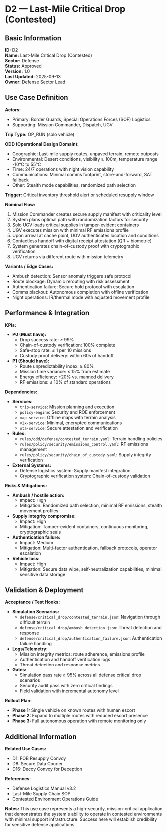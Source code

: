# D2 — Last-Mile Critical Drop (Contested)

## Basic Information

**ID:** D2  
**Name:** Last-Mile Critical Drop (Contested)  
**Sector:** Defense  
**Status:** Approved  
**Version:** 1.0  
**Last Updated:** 2025-09-13  
**Owner:** Defense Sector Lead

## Use Case Definition

**Actors:**
- Primary: Border Guards, Special Operations Forces (SOF) Logistics
- Supporting: Mission Commander, Dispatch, UGV

**Trip Type:** OP_RUN (solo vehicle)

**ODD (Operational Design Domain):**
- Geographic: Last-mile supply routes, unpaved terrain, remote outposts
- Environmental: Desert conditions, visibility ≥ 100m, temperature range -10°C to 55°C
- Time: 24/7 operations with night vision capability
- Communications: Minimal comms footprint, store-and-forward, SAT fallback
- Other: Stealth mode capabilities, randomized path selection

**Trigger:**
Critical inventory threshold alert or scheduled resupply window

**Nominal Flow:**
1. Mission Commander creates secure supply manifest with criticality level
2. System plans optimal path with randomization factors for security
3. Solo UGV loads critical supplies in tamper-evident containers
4. UGV executes mission with minimal RF emissions profile
5. Upon arrival at cache point, UGV authenticates location and conditions
6. Contactless handoff with digital receipt attestation (QR + biometric)
7. System generates chain-of-custody proof with cryptographic verification
8. UGV returns via different route with mission telemetry

**Variants / Edge Cases:**
- Ambush detection: Sensor anomaly triggers safe protocol
- Route blockage: Dynamic rerouting with risk assessment
- Authentication failure: Secure hold protocol with escalation
- Comms blackout: Autonomous completion with offline verification
- Night operations: IR/thermal mode with adjusted movement profile

## Performance & Integration

**KPIs:**
- **P0 (Must have):**
  - Drop success rate: ≥ 99%
  - Chain-of-custody verification: 100% complete
  - Safe-stop rate: ≤ 1 per 10 missions
  - Custody proof delivery: within 60s of handoff
- **P1 (Should have):**
  - Route unpredictability index: ≥ 80%
  - Mission time variance: ≤ 15% from estimate
  - Energy efficiency: +20% vs. manned delivery
  - RF emissions: ≤ 10% of standard operations

**Dependencies:**
- **Services:**
  - `trip-service`: Mission planning and execution
  - `policy-engine`: Security and ROE enforcement
  - `map-service`: Offline maps with terrain analysis
  - `v2x-service`: Minimal, encrypted communications
  - `ota-service`: Secure attestation and verification
- **Rules:**
  - `rules/odd/defense/contested_terrain.yaml`: Terrain handling policies
  - `rules/policy/security/emissions_control.yaml`: RF emissions management
  - `rules/policy/security/chain_of_custody.yaml`: Supply integrity verification
- **External Systems:**
  - Defense logistics system: Supply manifest integration
  - Cryptographic verification system: Chain-of-custody validation

**Risks & Mitigations:**
- **Ambush / hostile action:**
  - Impact: High
  - Mitigation: Randomized path selection, minimal RF emissions, stealth movement profiles
- **Supply integrity compromise:**
  - Impact: High
  - Mitigation: Tamper-evident containers, continuous monitoring, cryptographic seals
- **Authentication failure:**
  - Impact: Medium
  - Mitigation: Multi-factor authentication, fallback protocols, operator escalation
- **Vehicle loss:**
  - Impact: High
  - Mitigation: Secure data wipe, self-neutralization capabilities, minimal sensitive data storage

## Validation & Deployment

**Acceptance / Test Hooks:**
- **Simulation Scenarios:**
  - `defense/critical_drop/contested_terrain.json`: Navigation through difficult terrain
  - `defense/critical_drop/ambush_detection.json`: Threat detection and response
  - `defense/critical_drop/authentication_failure.json`: Authentication failure handling
- **Logs/Telemetry:**
  - Mission integrity metrics: route adherence, emissions profile
  - Authentication and handoff verification logs
  - Threat detection and response metrics
- **Gates:**
  - Simulation pass rate ≥ 95% across all defense critical drop scenarios
  - Security audit pass with zero critical findings
  - Field validation with incremental autonomy level

**Rollout Plan:**
- **Phase 1:** Single vehicle on known routes with human escort
- **Phase 2:** Expand to multiple routes with reduced escort presence
- **Phase 3:** Full autonomous operation with remote monitoring only

## Additional Information

**Related Use Cases:**
- D1: FOB Resupply Convoy
- D8: Secure Data Courier
- D16: Decoy Convoy for Deception

**References:**
- Defense Logistics Manual v3.2
- Last-Mile Supply Chain SOP
- Contested Environment Operations Guide

**Notes:**
This use case represents a high-security, mission-critical application that demonstrates the system's ability to operate in contested environments with minimal support infrastructure. Success here will establish credibility for sensitive defense applications.
